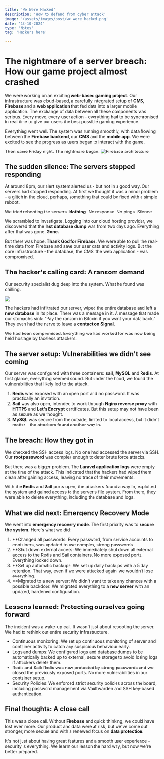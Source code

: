 ```yaml
---
title: 'We Were Hacked'
description: 'How to defend from cyber attack'
image: '/assets/images/post/we_were_hacked.png'
date: '13-10-2024'
type: 'Notes'
tag: 'Hackers here'

---
```


# The nightmare of a server breach: How our game project almost crashed

We were working on an exciting **web-based gaming project**. Our infrastructure was cloud-based, a carefully integrated setup of **CMS**, **Firebase** and a **web application** that fed data into a larger mobile application. The exchange of data between all these components was serious. Every move, every user action - everything had to be synchronised in real time to give our users the best possible gaming experience.

Everything went well. The system was running smoothly, with data flowing between the **Firebase backend**, our **CMS** and the **mobile app**. We were excited to see the progress as users began to interact with the game.

Then came Friday night. The nightmare began.
![Firebase architecture](https://imgur.com/S9Xasg5.jpg)

## The sudden silence: The servers stopped responding

At around 8pm, our alert system alerted us - but not in a good way. Our servers had stopped responding. At first we thought it was a minor problem - a glitch in the cloud, perhaps, something that could be fixed with a simple reboot.

We tried rebooting the servers. **Nothing.** No response. No pings. Silence.

We scrambled to investigate. Logging into our cloud hosting provider, we discovered that the **last database dump** was from two days ago. Everything after that was gone. **Gone.**

But there was hope. **Thank God for Firebase.** We were able to pull the real-time data from Firebase and save our user data and activity logs. But the core infrastructure - the database, the CMS, the web application - was compromised.

## The hacker's calling card: A ransom demand

Our security specialist dug deep into the system. What he found was chilling.

![](https://imgur.com/blIl2hl.jpeg)

The hackers had infiltrated our server, wiped the entire database and left a **new database** in its place. There was a message in it. A message that made our stomachs sink: "Pay the ransom in Bitcoin if you want your data back." They even had the nerve to leave a **contact on Signal**.

We had been compromised. Everything we had worked for was now being held hostage by faceless attackers.

## The server setup: Vulnerabilities we didn't see coming

Our server was configured with three containers: **sail**, **MySQL** and **Redis**. At first glance, everything seemed sound. But under the hood, we found the vulnerabilities that likely led to the attack.

1. **Redis** was exposed with an open port and no password. It was practically an invitation.
2. **Sail** was also open, intended to work through **Nginx reverse proxy** with **HTTPS** and **Let's Encrypt** certificates. But this setup may not have been as secure as we thought.
3. **MySQL** was secure from the outside, limited to local access, but it didn't matter - the attackers found another way in.

## The breach: How they got in

We checked the SSH access logs. No one had accessed the server via SSH. Our **root password** was complex enough to deter brute force attacks. 

But there was a bigger problem. The **Laravel application logs** were empty at the time of the attack. This indicated that the hackers had wiped them clean after gaining access, leaving no trace of their movements.

With the **Redis** and **Sail** ports open, the attackers found a way in, exploited the system and gained access to the server's file system. From there, they were able to delete everything, including the database and logs.

## What we did next: Emergency Recovery Mode

We went into **emergency recovery mode**. The first priority was to **secure the system**. Here's what we did:

1. **Changed all passwords: Every password, from service accounts to containers, was updated to use complex, strong passwords.
2. **Shut down external access: We immediately shut down all external access to the Redis and Sail containers. No more exposed ports. Everything locked down.
3. **Set up automatic backups: We set up daily backups with a 5 day retention. That way, even if we were attacked again, we wouldn't lose everything.
4. **Migrated to a new server: We didn't want to take any chances with a possible backdoor. We migrated everything to a **new server** with an updated, hardened configuration.

## Lessons learned: Protecting ourselves going forward

The incident was a wake-up call. It wasn't just about rebooting the server. We had to rethink our entire security infrastructure.

- Continuous monitoring: We set up continuous monitoring of server and container activity to catch any suspicious behaviour early.
- Logs and dumps: We configured logs and database dumps to be automatically backed up to external, secure storage to avoid losing logs if attackers delete them.
- Redis and Sail: Redis was now protected by strong passwords and we closed the previously exposed ports. No more vulnerabilities in our container setup.
- Security Policies: We enforced strict security policies across the board, including password management via Vaultwarden and SSH key-based authentication.

## Final thoughts: A close call

This was a close call. Without **Firebase** and quick thinking, we could have lost even more. Our product and data were at risk, but we've come out stronger, more secure and with a renewed focus on **data protection**.

It's not just about having great features and a smooth user experience - security is everything. We learnt our lesson the hard way, but now we're better prepared.
